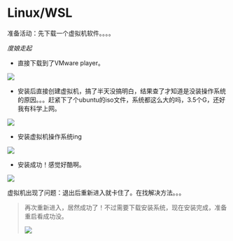 # Linux/WSL

准备活动：先下载一个虚拟机软件。。。。

*度娘走起*

* 直接下载到了VMware player。

![](https://s3.bmp.ovh/imgs/2022/09/17/fedfe5750eb16c44.png)

* 安装后直接创建虚拟机，搞了半天没搞明白，结果查了才知道是没装操作系统的原因。。。赶紧下了个ubuntu的iso文件，系统都这么大的吗，3.5个G，还好我有科学上网。

![](https://s3.bmp.ovh/imgs/2022/09/17/8ca8316df1f2240a.png)

* 安装虚拟机操作系统ing

![](https://s3.bmp.ovh/imgs/2022/09/17/c02296b86e756100.png)

* 安装成功！感觉好酷啊。

![](https://s3.bmp.ovh/imgs/2022/09/17/792fd47a81681812.png)

虚拟机出现了问题：退出后重新进入就卡住了。在找解决方法。。。

> 再次重新进入，居然成功了！不过需要下载安装系统，现在安装完成，准备重启看成功没。
>
> ![](https://s3.bmp.ovh/imgs/2022/09/17/13b27d9c3e970cb4.png)